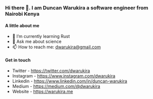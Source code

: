 ### Hi there 👋. I am Duncan Warukira a software engineer from Nairobi Kenya


#### A little about me
- 🌱 I’m currently learning Rust
- 💬 Ask me about science
- 📫 How to reach me: dwarukira@gmail.com


#### Get in touch

- Twitter - https://twitter.com/dwarukira
- Instagram -  https://www.instagram.com/dwarukira
- Linkedin - https://www.linkedin.com/in/duncan-warukira
- Medium - https://medium.com/@dwarukira
- Website - https://warukira.me


<!--
**dwarukira/dwarukira** is a ✨ _special_ ✨ repository because its `README.md` (this file) appears on your GitHub profile.

Here are some ideas to get you started:

- 🔭 I’m currently working on ...
- 🌱 I’m currently learning ...
- 👯 I’m looking to collaborate on ...
- 🤔 I’m looking for help with ...
- 💬 Ask me about ...
- 📫 How to reach me: ...
- 😄 Pronouns: ...
- ⚡ Fun fact: ...
-->
